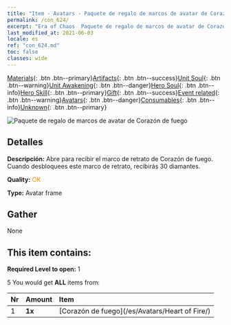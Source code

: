 ```yaml
---
title: "Item - Avatars - Paquete de regalo de marcos de avatar de Corazón de fuego"
permalink: /con_624/
excerpt: "Era of Chaos  Paquete de regalo de marcos de avatar de Corazón de fuego"
last_modified_at: 2021-06-03
locale: es
ref: "con_624.md"
toc: false
classes: wide
---
```

 [Materials](/ItemsES/){: .btn .btn--primary}[Artifacts](/ItemsES/Artifacts/){: .btn .btn--success}[Unit Soul](/ItemsES/UnitSoul/){: .btn .btn--warning}[Unit Awakening](/ItemsES/UnitAwakening/){: .btn .btn--danger}[Hero Soul](/ItemsES/HeroSoul/){: .btn .btn--info}[Hero Skill](/ItemsES/HeroSkill/){: .btn .btn--primary}[Gift](/ItemsES/Gift/){: .btn .btn--success}[Event related](/ItemsES/Events/){: .btn .btn--warning}[Avatars](/ItemsES/Avatars/){: .btn .btn--danger}[Consumables](/ItemsES/Consumables/){: .btn .btn--info}[Unknown](/ItemsES/Unknown/){: .btn .btn--primary}

 ![Paquete de regalo de marcos de avatar de Corazón de fuego](/images/t/i_907003.png)

## Detalles
 **Descripción:** Abre para recibir el marco de retrato de Corazón de fuego. Cuando desbloquees este marco de retrato, recibirás 30 diamantes.

 **Quality:** <span style="color: #FF8C00">OK</span>

 **Type:** Avatar frame

## Gather

  None

## This item contains:

 **Required Level to open:** 1

 5 You would get **ALL** items  from:

  | Nr | Amount |     Item    |
  |:---|:-------|:------------|
  | 1 |  **1x** | [Corazón de fuego](/es/Avatars/Heart of Fire/) |  | 
